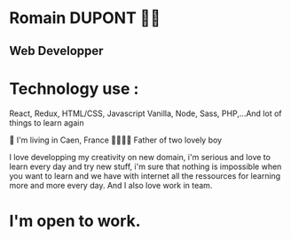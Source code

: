 # Romain DUPONT :technologist:
## Web Developper
# Technology use :
React, Redux, HTML/CSS, Javascript Vanilla, Node, Sass, PHP,...And lot of things to learn again

:round_pushpin: I'm living in Caen, France
:family_man_woman_boy_boy: Father of two lovely boy

I love developping my creativity on new domain, i'm serious and love to learn every day and try new stuff, i'm sure that nothing is impossible when you want to learn and we have with internet all the ressources for learning more and more every day.
And I also love work in team. 

# I'm open to work.

